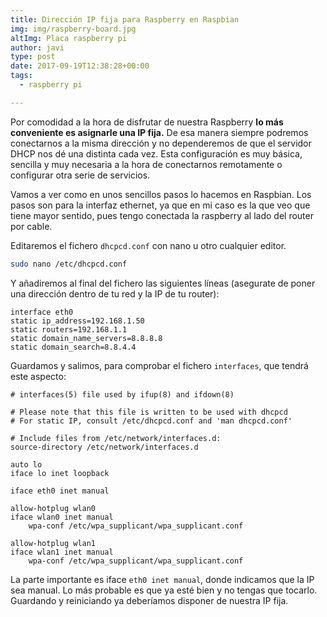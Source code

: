 ```yaml
---
title: Dirección IP fija para Raspberry en Raspbian
img: img/raspberry-board.jpg
altImg: Placa raspberry pi
author: javi
type: post
date: 2017-09-19T12:38:28+00:00
tags:
  - raspberry pi

---
```

Por comodidad a la hora de disfrutar de nuestra Raspberry **lo más conveniente es asignarle una IP fija.** De esa manera siempre podremos conectarnos a la misma dirección y no dependeremos de que el servidor DHCP nos dé una distinta cada vez. Esta configuración es muy básica, sencilla y muy necesaria a la hora de conectarnos remotamente o configurar otra serie de servicios.

Vamos a ver como en unos sencillos pasos lo hacemos en Raspbian. Los pasos son para la interfaz ethernet, ya que en mi caso es la que veo que tiene mayor sentido, pues tengo conectada la raspberry al lado del router por cable.

Editaremos el fichero `dhcpcd.conf` con nano u otro cualquier editor.

```bash
sudo nano /etc/dhcpcd.conf
```

Y añadiremos al final del fichero las siguientes líneas (asegurate de poner una dirección dentro de tu red y la IP de tu router):

```text
interface eth0
static ip_address=192.168.1.50
static routers=192.168.1.1
static domain_name_servers=8.8.8.8
static domain_search=8.8.4.4
```

Guardamos y salimos, para comprobar el fichero `interfaces`, que tendrá este aspecto:

```text
# interfaces(5) file used by ifup(8) and ifdown(8)

# Please note that this file is written to be used with dhcpcd
# For static IP, consult /etc/dhcpcd.conf and 'man dhcpcd.conf'

# Include files from /etc/network/interfaces.d:
source-directory /etc/network/interfaces.d

auto lo
iface lo inet loopback

iface eth0 inet manual

allow-hotplug wlan0
iface wlan0 inet manual
    wpa-conf /etc/wpa_supplicant/wpa_supplicant.conf

allow-hotplug wlan1
iface wlan1 inet manual
    wpa-conf /etc/wpa_supplicant/wpa_supplicant.conf
```

La parte importante es iface `eth0 inet manual`, donde indicamos que la IP sea manual. Lo más probable es que ya esté bien y no tengas que tocarlo. Guardando y reiniciando ya deberíamos disponer de nuestra IP fija.

